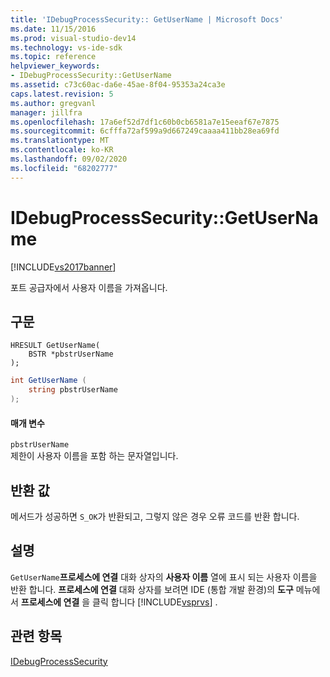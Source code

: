 ```yaml
---
title: 'IDebugProcessSecurity:: GetUserName | Microsoft Docs'
ms.date: 11/15/2016
ms.prod: visual-studio-dev14
ms.technology: vs-ide-sdk
ms.topic: reference
helpviewer_keywords:
- IDebugProcessSecurity::GetUserName
ms.assetid: c73c60ac-da6e-45ae-8f04-95353a24ca3e
caps.latest.revision: 5
ms.author: gregvanl
manager: jillfra
ms.openlocfilehash: 17a6ef52d7df1c60b0cb6581a7e15eeaf67e7875
ms.sourcegitcommit: 6cfffa72af599a9d667249caaaa411bb28ea69fd
ms.translationtype: MT
ms.contentlocale: ko-KR
ms.lasthandoff: 09/02/2020
ms.locfileid: "68202777"
---
```

# <a name="idebugprocesssecuritygetusername"></a>IDebugProcessSecurity::GetUserName
[!INCLUDE[vs2017banner](../../../includes/vs2017banner.md)]

포트 공급자에서 사용자 이름을 가져옵니다.  
  
## <a name="syntax"></a>구문  
  
```cpp#  
HRESULT GetUserName(  
    BSTR *pbstrUserName  
);  
```  
  
```csharp  
int GetUserName (  
    string pbstrUserName  
);  
```  
  
#### <a name="parameters"></a>매개 변수  
 `pbstrUserName`  
 제한이 사용자 이름을 포함 하는 문자열입니다.  
  
## <a name="return-value"></a>반환 값  
 메서드가 성공하면 `S_OK`가 반환되고, 그렇지 않은 경우 오류 코드를 반환 합니다.  
  
## <a name="remarks"></a>설명  
 `GetUserName`**프로세스에 연결** 대화 상자의 **사용자 이름** 열에 표시 되는 사용자 이름을 반환 합니다. **프로세스에 연결** 대화 상자를 보려면 IDE (통합 개발 환경)의 **도구** 메뉴에서 **프로세스에 연결** 을 클릭 합니다 [!INCLUDE[vsprvs](../../../includes/vsprvs-md.md)] .  
  
## <a name="see-also"></a>관련 항목  
 [IDebugProcessSecurity](../../../extensibility/debugger/reference/idebugprocesssecurity.md)

